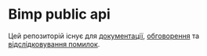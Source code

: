 # Bimp public api

Цей репозиторій існує для [документації](https://github.com/Bimpsoft/public-api/wiki), [обговорення](https://github.com/Bimpsoft/public-api/discussions) та [відслідковування помилок](https://github.com/Bimpsoft/public-api/issues).
